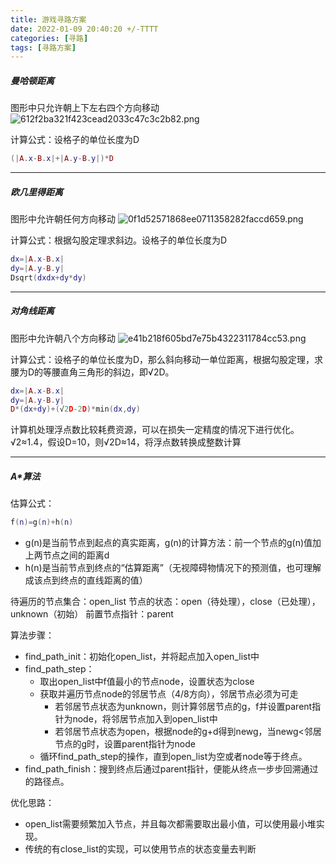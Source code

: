 ```yaml
---
title: 游戏寻路方案
date: 2022-01-09 20:40:20 +/-TTTT
categories: [寻路]
tags: [寻路方案]
---
```


##### 曼哈顿距离
图形中只允许朝上下左右四个方向移动
 ![612f2ba321f423cead2033c47c3c2b82.png](en-resource://database/1872:1)

计算公式：设格子的单位长度为D
```lua
(|A.x-B.x|+|A.y-B.y|)*D
```

* * *

##### 欧几里得距离
图形中允许朝任何方向移动
 ![0f1d52571868ee0711358282faccd659.png](en-resource://database/1874:1)

计算公式：根据勾股定理求斜边。设格子的单位长度为D
```lua
dx=|A.x-B.x|
dy=|A.y-B.y|
Dsqrt(dxdx+dy*dy)
```

* * *

##### 对角线距离
图形中允许朝八个方向移动
 ![e41b218f605bd7e75b4322311784cc53.png](en-resource://database/1876:1)

计算公式：设格子的单位长度为D，那么斜向移动一单位距离，根据勾股定理，求腰为D的等腰直角三角形的斜边，即√2D。
```lua
dx=|A.x-B.x|
dy=|A.y-B.y|
D*(dx+dy)+(√2D-2D)*min(dx,dy)
```
计算机处理浮点数比较耗费资源，可以在损失一定精度的情况下进行优化。√2≈1.4，假设D=10，则√2D≈14，将浮点数转换成整数计算

* * *

##### A*算法
估算公式：
```lua
f(n)=g(n)+h(n)
```
 * g(n)是当前节点到起点的真实距离，g(n)的计算方法：前一个节点的g(n)值加上两节点之间的距离d
 * h(n)是当前节点到终点的“估算距离”（无视障碍物情况下的预测值，也可理解成该点到终点的直线距离的值）
 
 待遍历的节点集合：open_list
 节点的状态：open（待处理），close（已处理），unknown（初始）
 前置节点指针：parent
 
 算法步骤：
 * find_path_init：初始化open_list，并将起点加入open_list中
 * find_path_step：
   * 取出open_list中f值最小的节点node，设置状态为close
   * 获取并遍历节点node的邻居节点（4/8方向），邻居节点必须为可走
     * 若邻居节点状态为unknown，则计算邻居节点的g，f并设置parent指针为node，将邻居节点加入到open_list中
     * 若邻居节点状态为open，根据node的g+d得到newg，当newg<邻居节点的g时，设置parent指针为node
   * 循环find_path_step的操作，直到open_list为空或者node等于终点。
 * find_path_finish：搜到终点后通过parent指针，便能从终点一步步回溯通过的路径点。

优化思路：
 * open_list需要频繁加入节点，并且每次都需要取出最小值，可以使用最小堆实现。
 * 传统的有close_list的实现，可以使用节点的状态变量去判断



